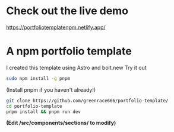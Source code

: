 # Check out the live demo
https://portfoliotemplatenpm.netlify.app/
# A npm portfolio template
I created this template using Astro and bolt.new
Try it out
```sh
sudo npm install -g pnpm
```
(Install pnpm if you haven't already!)
```sh
git clone https://github.com/greenrace666/portfolio-template/
cd portfolio-template
pnpm install && pnpm run dev
```
**(Edit /src/components/sections/ to modify)**
